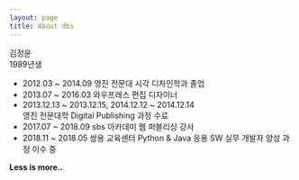 ```yaml
---
layout: page
title: About dbs
---
```


김정윤  
1989년생

- 2012.03 ~ 2014.09 영진 전문대 시각 디자인학과 졸업
- 2013.07 ~ 2016.03 와우프레스 편집 디자이너
- 2013.12.13 ~ 2013.12.15, 2014.12.12 ~ 2014.12.14  
영진 전문대학 Digital Publishing 과정 수료 
- 2017.07 ~ 2018.09 sbs 아카데미 웹 퍼블리싱 강사
- 2018.11 ~ 2018.05 쌍용 교육센터 Python & Java 응용 SW 실무 개발자 양성 과정 이수 중

<div class="divider"></div>

**Less is more..**
